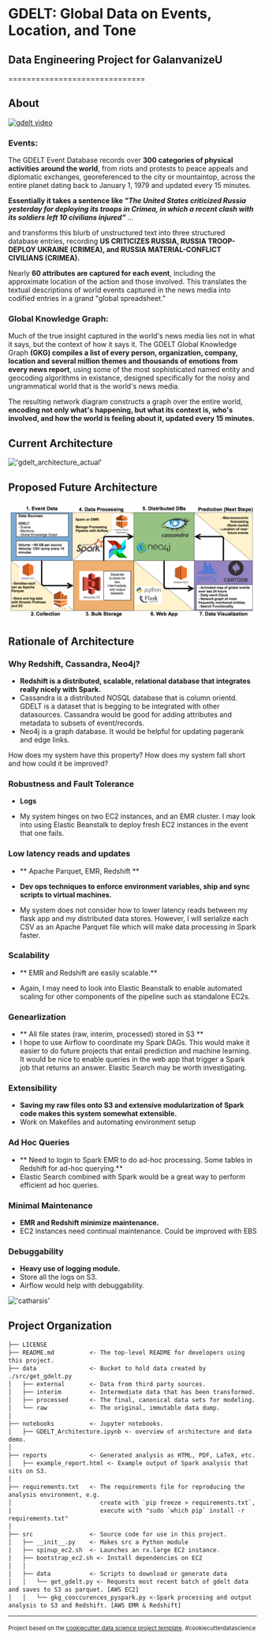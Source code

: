 # GDELT: Global Data on Events, Location, and Tone
## Data Engineering Project for GalanvanizeU
==============================

About
------------

[![gdelt video](http://i.imgur.com/Ot5DWAW.png)](https://www.youtube.com/embed/GpCarC_I3Ao?list=PLlRVXVT7h9_gCGCOl_bNYHA7FXbSOIVbs "gdelt intro")

### Events: 
The GDELT Event Database records over **300 categories of physical activities around the world**, from riots and protests to peace appeals and diplomatic exchanges, georeferenced to the city or mountaintop, across the entire planet dating back to January 1, 1979 and updated every 15 minutes.

**Essentially it takes a sentence like _"The United States criticized Russia yesterday for deploying its troops in Crimea, in which a recent clash with its soldiers left 10 civilians injured"_** ...

and transforms this blurb of unstructured text into three structured database entries, recording **US CRITICIZES RUSSIA, RUSSIA TROOP-DEPLOY UKRAINE (CRIMEA), and RUSSIA MATERIAL-CONFLICT CIVILIANS (CRIMEA).**

Nearly **60 attributes are captured for each event**, including the approximate location of the action and those involved. This translates the textual descriptions of world events captured in the news media into codified entries in a grand "global spreadsheet."

### Global Knowledge Graph:
Much of the true insight captured in the world's news media lies not in what it says, but the context of how it says it. The GDELT Global Knowledge Graph **(GKG) compiles a list of every person, organization, company, location and several million themes and thousands of emotions from every news report**, using some of the most sophisticated named entity and geocoding algorithms in existance, designed specifically for the noisy and ungrammatical world that is the world's news media.

The resulting network diagram constructs a graph over the entire world, **encoding not only what's happening, but what its context is, who's involved, and how the world is feeling about it, updated every 15 minutes.**

Current Architecture
------------

!['gdelt_architecture_actual'](./notebooks/images/gdelt_architecture_actual.png)

Proposed Future Architecture
------------

!['gdelt_architecture_proposed'](./notebooks/images/gdelt_architecture.png)

Rationale of Architecture
------------
### Why Redshift, Cassandra, Neo4j?
- **Redshift is a distributed, scalable, relational database that integrates really nicely with Spark.**
- Cassandra is a distributed NOSQL database that is column orientd. GDELT is a dataset that is begging to be integrated with other datasources. Cassandra would be good for adding attributes and metadata to subsets of event/records.
- Neo4j is a graph database. It would be helpful for updating pagerank and edge links.

How does my system have this property?
How does my system fall short and how could it be improved?

### Robustness and Fault Tolerance

- **Logs**

- My system hinges on two EC2 instances, and an EMR cluster. I may look into using Elastic Beanstalk to deploy fresh EC2 instances in the event that one fails. 

### Low latency reads and updates

- ** Apache Parquet, EMR, Redshift **
- **Dev ops techniques to enforce environment variables, ship and sync scripts to virtual machines.**

- My system does not consider how to lower latency reads between my flask app and my distributed data stores. However, I will serialize each CSV as an Apache Parquet file which will make data processing in Spark faster. 


### Scalability

- ** EMR and Redshift are easily scalable.**

- Again, I may need to look into Elastic Beanstalk to enable automated scaling for other components of the pipeline such as standalone EC2s.

### Genearlization

- ** All file states (raw, interim, processed) stored in S3 **
- I hope to use Airflow to coordinate my Spark DAGs. This would make it easier to do future projects that entail prediction and machine learning. It would be nice to enable queries in the web app that trigger a Spark job that returns an answer. Elastic Search may be worth investigating.

### Extensibility

- **Saving my raw files onto S3 and extensive modularization of Spark code makes this system somewhat extensible.**
- Work on Makefiles and automating environment setup

### Ad Hoc Queries

- ** Need to login to Spark EMR to do ad-hoc processing. Some tables in Redshift for ad-hoc querying.**
- Elastic Search combined with Spark would be a great way to perform efficient ad hoc queries.

### Minimal Maintenance

- **EMR and Redshift minimize maintenance.**
- EC2 instances need continual maintenance. Could be improved with EBS

### Debuggability

- **Heavy use of logging module.**
- Store all the logs on S3.
- Airflow would help with debuggability.

!['catharsis'](images/catharsis.png)

Project Organization
------------

    ├── LICENSE
    ├── README.md          <- The top-level README for developers using this project.
    ├── data               <- Bucket to hold data created by ./src/get_gdelt.py
    │   ├── external       <- Data from third party sources.
    │   ├── interim        <- Intermediate data that has been transformed.
    │   ├── processed      <- The final, canonical data sets for modeling.
    │   └── raw            <- The original, immutable data dump.
    │
    ├── notebooks          <- Jupyter notebooks. 
    │   ├── GDELT_Architecture.ipynb <- overview of architecture and data demo.
    │
    ├── reports            <- Generated analysis as HTML, PDF, LaTeX, etc.
    │   ├── example_report.html <- Example output of Spark analysis that sits on S3.
    │
    ├── requirements.txt   <- The requirements file for reproducing the analysis environment, e.g.
    │                         create with `pip freeze > requirements.txt`,  
    |                         execute with "sudo `which pip` install -r requirements.txt"
    │
    ├── src                <- Source code for use in this project.
    │   ├── __init__.py    <- Makes src a Python module
    |   ├── spinup_ec2.sh  <- Launches an rx.large EC2 instance.
    |   ├── bootstrap_ec2.sh <- Install dependencies on EC2
    │   │
    │   ├── data           <- Scripts to download or generate data
    │   │   └── get_gdelt.py <- Requests most recent batch of gdelt data and saves to S3 as parquet. [AWS EC2]
    │   │   └── gkg_cooccurences_pyspark.py <-Spark processing and output analysis to S3 and Redshift. [AWS EMR & Redshift]

--------

<p><small>Project based on the <a target="_blank" href="https://drivendata.github.io/cookiecutter-data-science/">cookiecutter data science project template</a>. #cookiecutterdatascience</small></p>
